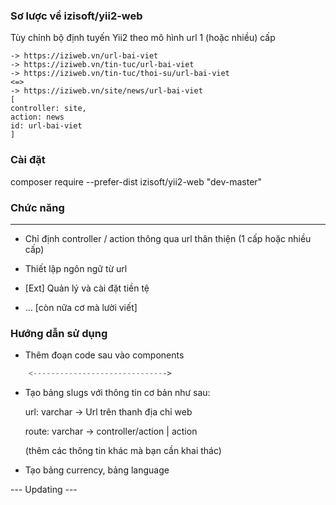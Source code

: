 ### Sơ lược về izisoft/yii2-web
Tùy chỉnh bộ định tuyến Yii2 theo mô hình url 1 (hoặc nhiều) cấp

	-> https://iziweb.vn/url-bai-viet
	-> https://iziweb.vn/tin-tuc/url-bai-viet
	-> https://iziweb.vn/tin-tuc/thoi-su/url-bai-viet
	<=>
	-> https://iziweb.vn/site/news/url-bai-viet
	[
	controller: site,
	action: news
	id: url-bai-viet
	]

### Cài đặt
composer require --prefer-dist izisoft/yii2-web "dev-master"

### Chức năng
-------------
* Chỉ định  controller / action thông qua url thân thiện (1 cấp hoặc nhiều cấp)
* Thiết lập ngôn ngữ từ url
* [Ext] Quản lý và cài đặt tiền tệ

* ... [còn nữa cơ mà lười viết]
### Hướng dẫn sử dụng
* Thêm đoạn code sau vào components
```php
	<------------------------------>
  ```
* Tạo bảng slugs với thông tin cơ bản như sau:

	url: varchar -> Url trên thanh địa chỉ web

	route: varchar -> controller/action | action
	 
	(thêm các thông tin khác mà bạn cần khai thác)
* Tạo bảng currency, bảng language 

--- Updating ---
	
